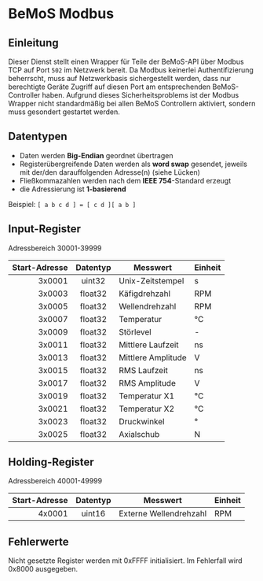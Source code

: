 # BeMoS Modbus
## Einleitung
Dieser Dienst stellt einen Wrapper für Teile der BeMoS-API über Modbus TCP auf Port `502` im Netzwerk bereit. Da Modbus keinerlei Authentifizierung beherrscht, muss auf Netzwerkbasis sichergestellt werden, dass nur berechtigte Geräte Zugriff auf diesen Port am entsprechenden BeMoS-Controller haben. Aufgrund dieses Sicherheitsproblems ist der Modbus Wrapper nicht standardmäßig bei allen BeMoS Controllern aktiviert, sondern muss gesondert gestartet werden.

## Datentypen
* Daten werden **Big-Endian** geordnet übertragen
* Registerübergreifende Daten werden als **word swap** gesendet, jeweils mit der/den darauffolgenden Adresse(n) (siehe Lücken)
* Fließkommazahlen werden nach dem **IEEE 754**-Standard erzeugt
* die Adressierung ist **1-basierend**

Beispiel: `[ a b c d ] = [ c d ][ a b ]`

## Input-Register
Adressbereich 30001-39999

| Start-Adresse | Datentyp      | Messwert           | Einheit |
| ------------: | :-----------: | ------------------ | ------- |
| 3x0001        | uint32        | Unix-Zeitstempel   | s       |
| 3x0003        | float32       | Käfigdrehzahl      | RPM     |
| 3x0005        | float32       | Wellendrehzahl     | RPM     |
| 3x0007        | float32       | Temperatur         | °C      |
| 3x0009        | float32       | Störlevel          | -       |
| 3x0011        | float32       | Mittlere Laufzeit  | ns      |
| 3x0013        | float32       | Mittlere Amplitude | V       |
| 3x0015        | float32       | RMS Laufzeit       | ns      |
| 3x0017        | float32       | RMS Amplitude      | V       |
| 3x0019        | float32       | Temperatur X1      | °C      |
| 3x0021        | float32       | Temperatur X2      | °C      |
| 3x0023        | float32       | Druckwinkel        | °       |
| 3x0025        | float32       | Axialschub         | N       |

## Holding-Register
Adressbereich 40001-49999

| Start-Adresse | Datentyp      | Messwert               | Einheit |
| ------------: | :-----------: | ---------------------- | ------- |
| 4x0001        | uint16        | Externe Wellendrehzahl | RPM     |

## Fehlerwerte
Nicht gesetzte Register werden mit 0xFFFF initialisiert. Im Fehlerfall wird 0x8000 ausgegeben.